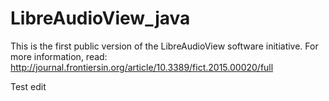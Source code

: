 # LibreAudioView_java
This is the first public version of the LibreAudioView software initiative. For more information, read:
http://journal.frontiersin.org/article/10.3389/fict.2015.00020/full

Test edit


